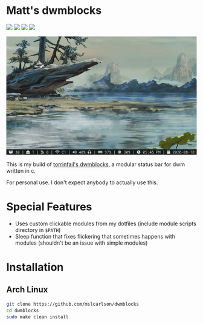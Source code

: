 # Matt's dwmblocks

![](https://img.shields.io/github/repo-size/mslcarlson/dwmblocks?color=brightgreen) ![](https://img.shields.io/github/last-commit/mslcarlson/dwmblocks?color=informational) ![](https://img.shields.io/github/license/mslcarlson/dwmblocks?color=orange) ![](https://img.shields.io/github/languages/count/mslcarlson/dwmblocks?color=yellow)

![Matt's dwmblocks](https://raw.githubusercontent.com/mslcarlson/dwmblocks/master/dwmblocks.gif)

This is my build of [torrinfail's dwmblocks](https://github.com/torrinfail/dwmblocks), a modular status bar for dwm written in c. 

For personal use. I don't expect anybody to actually use this.

# Special Features
* Uses custom clickable modules from my dotfiles (include module scripts directory in `$PATH`)
* Sleep function that fixes flickering that sometimes happens with modules (shouldn't be an issue with simple modules)

# Installation
## Arch Linux

```bash
git clone https://github.com/mslcarlson/dwmblocks
cd dwmblocks
sudo make clean install
```
